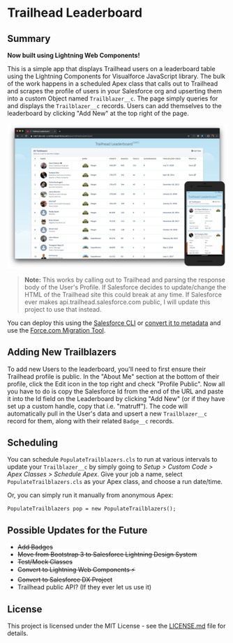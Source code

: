 # Trailhead Leaderboard

## Summary

**Now built using Lightning Web Components!**

This is a simple app that displays Trailhead users on a leaderboard table using the Lightning Components for Visualforce JavaScript library. The bulk of the work happens in a scheduled Apex class that calls out to Trailhead and scrapes the profile of users in your Salesforce org and upserting them into a custom Object named `Trailblazer__c`. The page simply queries for and displays the `Trailblazer__c` records. Users can add themselves to the leaderboard by clicking "Add New" at the top right of the page.

![Desktop Desktop](images/screenshot.png "Desktop View")

> **Note:** This works by calling out to Trailhead and parsing the response body of the User's Profile. If Salesforce decides to update/change the HTML of the Trailhead site this could break at any time. If Salesforce ever makes api.trailhead.salesforce.com public, I will update this project to use that instead.

You can deploy this using the [Salesforce CLI](https://developer.salesforce.com/docs/atlas.en-us.sfdx_setup.meta/sfdx_setup/sfdx_setup_install_cli.htm) or [convert it to metadata](https://developer.salesforce.com/docs/atlas.en-us.sfdx_cli_reference.meta/sfdx_cli_reference/cli_reference_force_source.htm) and use the [Force.com Migration Tool](https://developer.salesforce.com/docs/atlas.en-us.daas.meta/daas/forcemigrationtool_install.htm). 

## Adding New Trailblazers

To add new Users to the leaderboard, you'll need to first ensure their Trailhead profile is public. In the "About Me"
section at the bottom of their profile, click the Edit icon in the top right and check "Profile Public". Now all you have to do is copy the Salesforce Id from the end of the URL and paste it into the Id field on the Leaderboard by clicking "Add New" (or if they have set up a custom handle, copy that i.e. "matruff"). The code will automatically pull in the User's data and upsert a new `Trailblazer__c` record for them, along with their related `Badge__c` records.

## Scheduling

You can schedule `PopulateTrailblazers.cls` to run at various intervals to update your `Trailblazer__c` by simply going to *Setup > Custom Code > Apex Classes > Schedule Apex*. Give your job a name, select `PopulateTrailblazers.cls` as your Apex class, and choose a run date/time.

Or, you can simply run it manually from anonymous Apex:

```$java
PopulateTrailblazers pop = new PopulateTrailblazers();
```

## Possible Updates for the Future

- ~~Add Badges~~
- ~~Move from Bootstrap 3 to Salesforce Lightning Design System~~
- ~~Test/Mock Classes~~
- ~~Convert to Lightning Web Components ⚡~~
- ~~Convert to Salesforce DX Project~~
- Trailhead public API? (If they ever let us use it)

## License

This project is licensed under the MIT License - see the [LICENSE.md](LICENSE.md) file for details.
